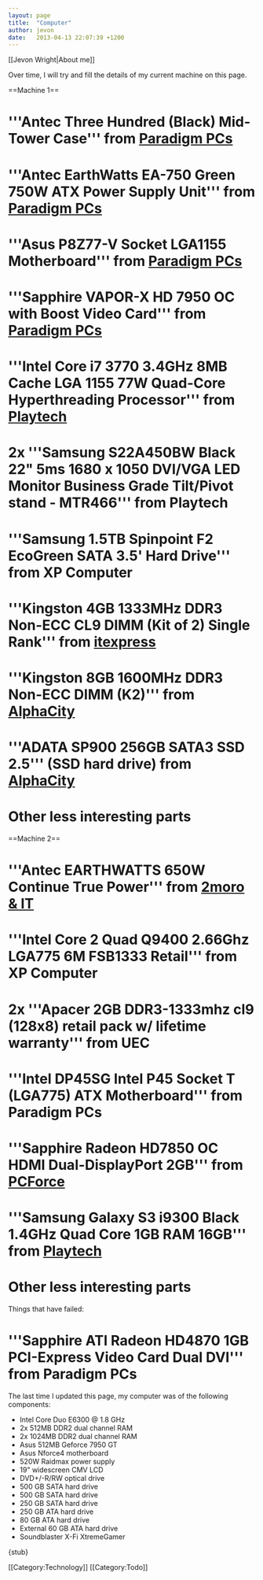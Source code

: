 ```yaml
---
layout: page
title:  "Computer"
author: jevon
date:   2013-04-13 22:07:39 +1200
---
```


[[Jevon Wright|About me]]

Over time, I will try and fill the details of my current machine on this page.

==Machine 1==

# '''Antec Three Hundred (Black) Mid-Tower Case''' from <a href="http://www.pp.co.nz/products.php?pp_id=AA06578">Paradigm PCs</a>
# '''Antec EarthWatts EA-750 Green 750W ATX Power Supply Unit''' from <a href="http://www.pp.co.nz/products.php?pp_id=AA31697">Paradigm PCs</a>
# '''Asus P8Z77-V Socket LGA1155 Motherboard''' from <a href="http://www.pp.co.nz/products.php?pp_id=AA36301">Paradigm PCs</a>
# '''Sapphire VAPOR-X HD 7950 OC with Boost Video Card''' from <a href="http://www.pp.co.nz/products.php?pp_id=AA39957">Paradigm PCs</a>
# '''Intel Core i7 3770 3.4GHz 8MB Cache LGA 1155 77W Quad-Core Hyperthreading Processor''' from <a href="http://www.playtech.co.nz/afa.asp?idWebPage=39235&CATID=17&ID=17394&SID=712334944">Playtech</a>
# 2x '''Samsung S22A450BW Black 22" 5ms 1680 x 1050 DVI/VGA LED Monitor Business Grade Tilt/Pivot stand - MTR466''' from Playtech
# '''Samsung 1.5TB Spinpoint F2 EcoGreen SATA 3.5' Hard Drive''' from XP Computer
# '''Kingston 4GB 1333MHz DDR3 Non-ECC CL9 DIMM (Kit of 2) Single Rank''' from <a href="http://www.itexpress.co.nz/epages/shop.sf/?ObjectPath=/Shops/itexpress/Products/57947">itexpress</a>
# '''Kingston 8GB 1600MHz DDR3 Non-ECC DIMM (K2)''' from <a href="http://www.alphacity.co.nz/index.php?main_page=product_info&cPath=117_312_120&products_id=101620">AlphaCity</a>
# '''ADATA SP900 256GB SATA3 SSD 2.5''' (SSD hard drive) from <a href="http://www.alphacity.co.nz/index.php?main_page=product_info&cPath=39_46&products_id=104151">AlphaCity</a>
# Other less interesting parts

==Machine 2==

# '''Antec EARTHWATTS 650W Continue True Power''' from <a href="http://www.2moroit.co.nz/product-antec_earthwatts_650w_continue_true_power-11848">2moro & IT</a>
# '''Intel Core 2 Quad Q9400 2.66Ghz LGA775 6M FSB1333 Retail''' from XP Computer
# 2x '''Apacer 2GB DDR3-1333mhz cl9 (128x8) retail pack w/ lifetime warranty''' from UEC
# '''Intel DP45SG Intel P45 Socket T (LGA775) ATX Motherboard''' from Paradigm PCs
# '''Sapphire Radeon HD7850 OC HDMI Dual-DisplayPort 2GB''' from <a href="http://www.pcforce.co.nz/index.php?main_page=product_info&cPath=26&products_id=2095">PCForce</a>
# '''Samsung Galaxy S3 i9300 Black 1.4GHz Quad Core 1GB RAM 16GB''' from <a href="http://www.playtech.co.nz/afawcs0139235/CATID=548/ID=19016/SID=438565600/productdetails.html">Playtech</a>
# Other less interesting parts

Things that have failed:

# '''Sapphire ATI Radeon HD4870 1GB PCI-Express Video Card Dual DVI''' from Paradigm PCs

The last time I updated this page, my computer was of the following components:

* Intel Core Duo E6300 @ 1.8 GHz
* 2x 512MB DDR2 dual channel RAM
* 2x 1024MB DDR2 dual channel RAM
* Asus 512MB Geforce 7950 GT
* Asus Nforce4 motherboard
* 520W Raidmax power supply
* 19" widescreen CMV LCD
* DVD+/-R/RW optical drive
* 500 GB SATA hard drive
* 500 GB SATA hard drive
* 250 GB SATA hard drive
* 250 GB ATA hard drive
* 80 GB ATA hard drive
* External 60 GB ATA hard drive
* Soundblaster X-Fi XtremeGamer

{stub}

[[Category:Technology]]
[[Category:Todo]]